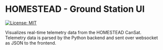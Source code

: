 <h1>HOMESTEAD - Ground Station UI</h1>

[![License: MIT](https://img.shields.io/badge/License-MIT-FF2D00.svg)](https://opensource.org/licenses/MIT)

Visualizes real-time telemetry data from the HOMESTEAD CanSat. Telemetry data is parsed by the Python backend and sent
over websocket as JSON to the frontend.

